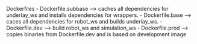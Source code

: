 Dockerfiles
    - Dockerfile.subbase --> caches all dependencies for underlay_ws and installs dependencies for wrappers.
    - Dockerfile.base --> caces all dependencies for robot_ws and builds underlay_ws.
    - Dockerfile.dev --> build robot_ws and simulation_ws
    - Dockerfile.prod --> copies binaries from Dockerfile.dev and is based on development image